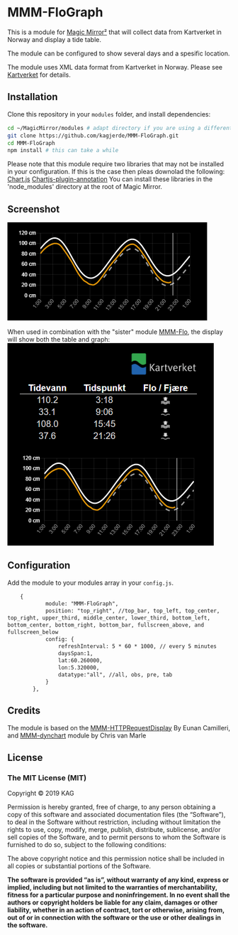 # MMM-FloGraph

This is a module for [Magic Mirror²](https://github.com/MichMich/MagicMirror) that will collect data from Kartverket in Norway and display a tide table.

The module can be configured to show several days and a spesific location.

The module uses XML data format from Kartverket in Norway.
Please see [Kartverket](http://api.sehavniva.no/tideapi_no.html) for details.

## Installation

Clone this repository in your `modules` folder, and install dependencies:
```bash
cd ~/MagicMirror/modules # adapt directory if you are using a different one
git clone https://github.com/kagjerde/MMM-FloGraph.git
cd MMM-FloGraph
npm install # this can take a while
```
Please note that this module require two libraries that may not be installed in your configuration.
If this is the case then pleas downolad the following:
[Chart.js](https://github.com/chartjs/Chart.js)
[Chartjs-plugin-annotation](https://github.com/chartjs/chartjs-plugin-annotation)
You can install these libraries in the 'node_modules' directory at the root of Magic Mirror.

## Screenshot

![Layout 1](Screen_shot.png)

When used in combination with the "sister" module [MMM-Flo](https://github.com/kagjerde/MMM-Flo), the display will show both the table and graph:
![Layout 1](Screen_shot2.png)

## Configuration

Add the module to your modules array in your `config.js`.
```
	{
			module: "MMM-FloGraph",
			position: "top_right", //top_bar, top_left, top_center, top_right, upper_third, middle_center, lower_third, bottom_left, bottom_center, bottom_right, bottom_bar, fullscreen_above, and fullscreen_below
			config: {
				refreshInterval: 5 * 60 * 1000, // every 5 minutes
				daysSpan:1,
				lat:60.260000,
				lon:5.320000,
				datatype:"all", //all, obs, pre, tab
			}
        }, 
```

## Credits

The module is based on the [MMM-HTTPRequestDisplay](https://github.com/Eunanibus/MMM-HTTPRequestDisplay) By Eunan Camilleri, and [MMM-dynchart](https://github.com/qistoph/MMM-dynchart)
module by Chris van Marle

## License

### The MIT License (MIT)

Copyright © 2019 KAG

Permission is hereby granted, free of charge, to any person
obtaining a copy of this software and associated documentation
files (the “Software”), to deal in the Software without
restriction, including without limitation the rights to use,
copy, modify, merge, publish, distribute, sublicense, and/or sell
copies of the Software, and to permit persons to whom the
Software is furnished to do so, subject to the following
conditions:

The above copyright notice and this permission notice shall be
included in all copies or substantial portions of the Software.

**The software is provided “as is”, without warranty of any kind, express or implied, including but not limited to the warranties of merchantability, fitness for a particular purpose and noninfringement. In no event shall the authors or copyright holders be liable for any claim, damages or other liability, whether in an action of contract, tort or otherwise, arising from, out of or in connection with the software or the use or other dealings in the software.**


